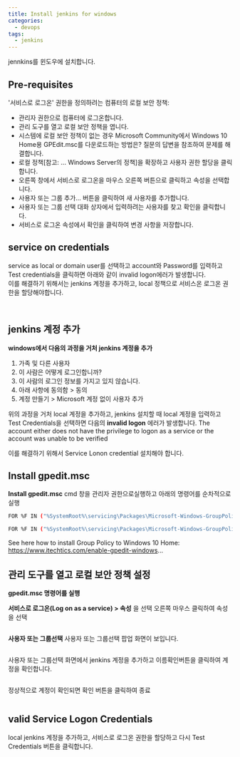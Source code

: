 ```yaml
---
title: Install jenkins for windows
categories:
  - devops 
tags:
  - jenkins
---
```


jennkins를 윈도우에 설치합니다.

## Pre-requisites 
'서비스로 로그온' 권한을 정의하려는 컴퓨터의 로컬 보안 정책:

- 관리자 권한으로 컴퓨터에 로그온합니다.
- 관리 도구를 열고 로컬 보안 정책을 엽니다.
- 시스템에 로컬 보안 정책이 없는 경우 Microsoft Community에서 Windows 10 Home용 GPEdit.msc를 다운로드하는 방법은? 질문의 답변을 참조하여 문제를 해결합니다.
- 로컬 정책[참고: ... Windows Server의 정책]을 확장하고 사용자 권한 할당을 클릭합니다.
- 오른쪽 창에서 서비스로 로그온을 마우스 오른쪽 버튼으로 클릭하고 속성을 선택합니다.
- 사용자 또는 그룹 추가... 버튼을 클릭하여 새 사용자를 추가합니다.
- 사용자 또는 그룹 선택 대화 상자에서 입력하려는 사용자를 찾고 확인을 클릭합니다.
- 서비스로 로그온 속성에서 확인을 클릭하여 변경 사항을 저장합니다.

## service on credentials
service as local or domain user를 선택하고
account와 Password를 입력하고 Test credentials을 클릭하면 아래와 같이 invalid logon에러가 발생합니다.  
이를 해결하기 위해서는 jenkins 계정을 추가하고, local 정책으로 서비스온 로그온 권한을 할당해야합니다.  

<figure style="width: 50%" class="align-left">
  <img src="{{ site.url }}{{ site.baseurl }}/assets/images/jenkins/42-invalid-service-logon-credentials.png" alt="">
  <figcaption></figcaption>
</figure>  

<figure style="width: 50%" class="align-left">
  <img src="{{ site.url }}{{ site.baseurl }}/assets/images/jenkins/43-invalid-logon.png" alt="">
  <figcaption></figcaption>
</figure>  

## jenkins 계정 추가 
**windows에서 다음의 과정을 거처 jenkins 계정을 추가**

1. 가족 및 다른 사용자
2. 이 사람은 어떻게 로그인합니까?
3. 이 사람의 로그인 정보를 가지고 있지 않습니다.
4. 아래 사항에 동의함 > 동의
5. 계정 만들기 > Microsoft 계정 없이 사용자 추가
   
위의 과정을 거처 local 계정을 추가하고, jenkins 설치할 때 local 계정을 입력하고 Test Credentials을 선택하면 다음의 
**invalid logon** 에러가 발생합니다.
The account either does not have the privilege to logon as a service or the account was unable to be verified

이를 해결하기 위해서 Service Lonon credential 설치해야 합니다.

## Install gpedit.msc
**Install gpedit.msc** 
cmd 창을 관리자 권한으로실행하고 아래의 명령어를 순차적으로 실행
```bash
FOR %F IN ("%SystemRoot%\servicing\Packages\Microsoft-Windows-GroupPolicy-ClientTools-Package~*.mum") DO (DISM /Online /NoRestart /Add-Package:"%F")

FOR %F IN ("%SystemRoot%\servicing\Packages\Microsoft-Windows-GroupPolicy-ClientExtensions-Package~*.mum") DO (DISM /Online /NoRestart /Add-Package:"%F")
```


See here how to install Group Policy to Windows 10 Home:
https://www.itechtics.com/enable-gpedit-windows...


## 관리 도구를 열고 로컬 보안 정책 설정 
**gpedit.msc 명령어를 실행**

**서비스로 로그온(Log on as a service) > 속성** 을 선택 오른쪽 마우스 클릭하여 속성을 선택 

<figure style="width: 50%" class="align-left">
  <img src="{{ site.url }}{{ site.baseurl }}/assets/images/jenkins/36-log-on-as-a-service.png" alt="">
  <figcaption></figcaption>
</figure> 

**사용자 또는 그룹선택**
   사용자 또는 그룹선택 팝업 화면이 보입니다.  

<figure style="width: 50%" class="align-left">
  <img src="{{ site.url }}{{ site.baseurl }}/assets/images/jenkins/37-service-as-a-logon-property.png" alt="">
  <figcaption></figcaption>
</figure>  
   
사용자 또는 그룹선택 화면에서 jenkins 계정을 추가하고 이름확인버튼을 클릭하여 계정을 확인합니다.

<figure style="width: 50%" class="align-left">
  <img src="{{ site.url }}{{ site.baseurl }}/assets/images/jenkins/38-user-or-group-select.png" alt="">
  <figcaption></figcaption>
</figure>  
      
정상적으로 계정이 확인되면 확인 버튼을 클릭하여 종료 

<figure style="width: 50%" class="align-left">
  <img src="{{ site.url }}{{ site.baseurl }}/assets/images/jenkins/39-added-jenkins-on-user-or-group-property.png" alt="">
  <figcaption></figcaption>
</figure>  

## valid Service Logon Credentials
local jenkins 계정을 추가하고, 서비스로 로그온 권한을 할당하고 다시 Test Credentials 버튼을 클릭합니다.


<figure style="width: 50%" class="align-left">
  <img src="{{ site.url }}{{ site.baseurl }}/assets/images/jenkins/44-valid-service-logon-credentials.png" alt="">
  <figcaption></figcaption>
</figure>  

